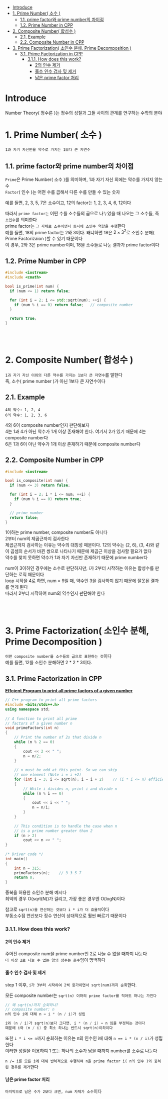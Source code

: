 - [Introduce](#introduce)
- [1. Prime Number( 소수 )](#1-prime-number-소수-)
  - [1.1. prime factor와 prime number의 차이점](#11-prime-factor와-prime-number의-차이점)
  - [1.2. Prime Number in CPP](#12-prime-number-in-cpp)
- [2. Composite Number( 합성수 )](#2-composite-number-합성수-)
  - [2.1. Example](#21-example)
  - [2.2. Composite Number in CPP](#22-composite-number-in-cpp)
- [3. Prime Factorization( 소인수 분해, Prime Decomposition )](#3-prime-factorization-소인수-분해-prime-decomposition-)
  - [3.1. Prime Factorization in CPP](#31-prime-factorization-in-cpp)
    - [3.1.1. How does this work?](#311-how-does-this-work)
      - [2의 인수 제거](#2의-인수-제거)
      - [홀수 인수 검사 및 제거](#홀수-인수-검사-및-제거)
      - [남은 prime factor 처리](#남은-prime-factor-처리)

   

# Introduce
Number Theory( 정수론 )는 정수의 성질과 그들 사이의 관계를 연구하는 수학의 분야   


# 1. Prime Number( 소수 )
`1과 자기 자신만을 약수로 가지는 1보다 큰 자연수`   

## 1.1. prime factor와 prime number의 차이점
`Prime`은 Prime Number( 소수 )를 의미하며, 1과 자기 자신 외에는 약수를 가지지 않는 수   
`Factor`( 인수 )는 어떤 수를 곱해서 다른 수를 만들 수 있는 숫자   

예를 들면, 2, 3, 5, 7은 소수이고, 12의 factor는 1, 2, 3, 4, 6, 12이다   

따라서 `prime factor는` 어떤 수를 소수들의 곱으로 나누었을 때 나오는 그 소수들, 즉 `소인수`를 의미한다   
prime factor는 `그 자체로 소수이면서 동시에 소인수 역할을 수행`한다   
예를 들면, 18의 prime factor는 2와 3이다. 왜냐하면 18은 $2 \times 3^2$로 소인수 분해( Prime Factorizaion )할 수 있기 때문이다   
이 경우, 2와 3은 prime number이며, 18을 소수들로 나눈 결과가 prime factor이다   

## 1.2. Prime Number in CPP
```cpp
#include <iostream>
#include <cmath>

bool is_prime(int num) {
  if (num <= 1) return false;

  for (int i = 2; i <= std::sqrt(num); ++i) {
    if (num % i == 0) return false;   // composite number
  }

  return true;
}
```


<br><br>


# 2. Composite Number( 합성수 )
`1과 자기 자신 이외의 다른 약수를 가지는 1보다 큰 자연수`를 말한다   
즉, 소수( prime number )가 아닌 1보다 큰 자연수이다   

## 2.1. Example
```
4의 약수: 1, 2, 4
6의 약수: 1, 2, 3, 6
```
4와 6이 composite number인지 판단해보자   
4는 1과 4가 아닌 약수가 1개 이상 존재해야 한다. 여기서 2가 있기 때문에 4는 composite number다   
6은 1과 6이 아닌 약수가 1개 이상 존재하기 때문에 composite number다   

## 2.2. Composite Number in CPP
```cpp
#include <iostream>

bool is_composite(int num) {
  if (num <= 3) return false;

  for (int i = 2; i * i <= num; ++i) {
    if (num % i == 0) return true;
  }

  // prime number
  return false;
}
```
1이하는 prime number, composite number도 아니다   
2부터 num의 제곱근까지 검사한다   
제곱근까지 검사하는 이유는 약수의 대칭성 때문이다. 12의 약수는 (2, 6), (3, 4)와 같이 곱셈의 순서가 바뀐 쌍으로 나타나기 때문에 제곱근 이상을 검사할 필요가 없다   
약수를 찾지 못하면 약수가 1과 자기 자신만 존재하기 때문에 prime number다   

num이 3이하인 경우에는 소수로 판단하지만, i가 2부터 시작하는 이유는 합성수를 판단하는 로직 때문이다   
loop 시작을 4로 하면, num = 9일 때, 약수인 3을 검사하지 않기 때문에 잘못된 결과를 얻게 된다   
따라서 2부터 시작하여 num의 약수인지 판단해야 한다   

<br><br>


# 3. Prime Factorization( 소인수 분해, Prime Decomposition )
`어떤 composite number를 소수들의 곱으로 표현하는 것`이다   
예를 들면, 12를 소인수 분해하면 2 * 2 * 3이다.   

## 3.1. Prime Factorization in CPP
**[ Effcient Program to print all prime factors of a given number ](https://www.geeksforgeeks.org/print-all-prime-factors-of-a-given-number/)**   
```cpp
// C++ program to print all prime factors 
#include <bits/stdc++.h>
using namespace std;
 
// A function to print all prime 
// factors of a given number n 
void primeFactors(int n) 
{ 
    // Print the number of 2s that divide n 
    while (n % 2 == 0) 
    { 
        cout << 2 << " "; 
        n = n/2; 
    } 
 
    // n must be odd at this point. So we can skip 
    // one element (Note i = i +2) 
    for (int i = 3; i <= sqrt(n); i = i + 2)    // (i * i <= n) efficient code
    { 
        // While i divides n, print i and divide n 
        while (n % i == 0) 
        { 
            cout << i << " "; 
            n = n/i; 
        } 
    } 
 
    // This condition is to handle the case when n 
    // is a prime number greater than 2 
    if (n > 2) 
        cout << n << " "; 
} 
 
/* Driver code */
int main() 
{ 
    int n = 315; 
    primeFactors(n);    // 3 3 5 7
    return 0; 
} 
```
중복을 허용한 소인수 분해 예시다   
최악의 경우 O(sqrt(N))가 걸리고, 가장 좋은 경우엔 O(logN)이다   

참고로 `sqrt(n)을 연산하는 것보다 i * i가 더 효율적`이다   
부동소수점 연산보다 정수 연산이 상대적으로 훨씬 빠르기 때문이다   

### 3.1.1. How does this work?
#### 2의 인수 제거
주어진 composite num을 prime number인 2로 나눌 수 없을 때까지 나눈다   
`더 이상 2로 나눌 수 없는 양의 정수는 홀수`임이 명백하다   

#### 홀수 인수 검사 및 제거
step 1 이후, `i가 3부터 시작하여 2씩 증가하면서 sqrt(num)까지 순회`한다.   

모든 composite number는 `sqrt(n) 이하의 prime factor를 적어도 하나는 가진다`   
```cpp
// 왜 sqrt(n)까지 순회하나?
// composite number: n
n의 인수 i에 대해 n = i * (n / i)가 성립

i와 (n / i)가 sqrt(n)보다 크다면, i * (n / i) = n 임을 부정하는 것이다
때문에 i와 (n / i) 중 최소 하나는 반드시 sqrt(n)이하이다
```
또한 `i * i <= n`까지 순회하는 이유는 n의 인수인 i에 대해 `n == i * (n / i)`가 성립한다   
이러한 성질을 이용하여 1 또는 하나의 소수가 남을 때까지 number를 소수로 나눈다   

`n /= i를 모든 i에 대해 반복적으로 수행하여 n을 prime factor i( n의 인수 )와 중복된 경우를 제거`한다

#### 남은 prime factor 처리
`마지막으로 남은 수가 2보다 크면, num 자체가 소수`이다   
